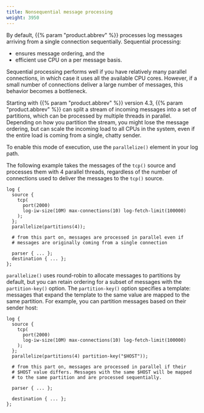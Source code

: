 ```yaml
---
title: Nonsequential message processing
weight: 3950
---
```

<!-- This file is under the copyright of Axoflow, and licensed under Apache License 2.0, except for using the Axoflow and AxoSyslog trademarks. -->
By default, {{% param "product.abbrev" %}} processes log messages arriving from a single connection sequentially. Sequential processing:

- ensures message ordering, and the
- efficient use CPU on a per message basis.

Sequential processing performs well if you have relatively many parallel connections, in which case it uses all the available CPU cores. However, if a small number of connections deliver a large number of messages, this behavior becomes a bottleneck.

Starting with {{% param "product.abbrev" %}} version 4.3, {{% param "product.abbrev" %}} can split a stream of incoming messages into a set of partitions, which can be processed by multiple threads in parallel. Depending on how you partition the stream, you might lose the message ordering, but can scale the incoming load to all CPUs in the system, even if the entire load is coming from a single, chatty sender.

To enable this mode of execution, use the `parallelize()` element in your log path.

The following example takes the messages of the `tcp()` source and processes them with 4 parallel threads, regardless of the number of connections used to deliver the messages to the `tcp()` source.

```shell
log {
  source {
    tcp(
      port(2000)
      log-iw-size(10M) max-connections(10) log-fetch-limit(100000)
    );
  };
  parallelize(partitions(4));

  # from this part on, messages are processed in parallel even if
  # messages are originally coming from a single connection

  parser { ... };
  destination { ... };
};
```

`parallelize()` uses round-robin to allocate messages to partitions by default, but you can retain ordering for a subset of messages with the `partition-key()` option. The `partition-key()` option specifies a template: messages that expand the template to the same value are mapped to the same partition. For example, you can partition messages based on their sender host:

```shell
log {
  source {
    tcp(
      port(2000)
      log-iw-size(10M) max-connections(10) log-fetch-limit(100000)
    );
  };
  parallelize(partitions(4) partition-key("$HOST"));

  # from this part on, messages are processed in parallel if their
  # $HOST value differs. Messages with the same $HOST will be mapped
  # to the same partition and are processed sequentially.

  parser { ... };

  destination { ... };
};
```
